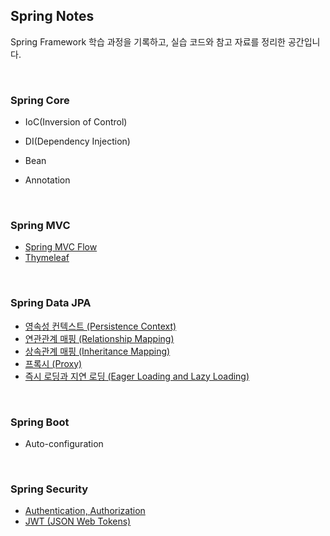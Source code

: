 ## Spring Notes
Spring Framework 학습 과정을 기록하고, 실습 코드와 참고 자료를 정리한 공간입니다.

<br>


### Spring Core

- IoC(Inversion of Control)

- DI(Dependency Injection)

- Bean

- Annotation
  
<br>

### Spring MVC

- [Spring MVC Flow](https://velog.io/@woomin-wang/Spring-Spring-MVC-Flow)
- [Thymeleaf](https://github.com/Woomin-Wang/spring/blob/main/spring-mvc/thymeleaf.md)

<br>


### Spring Data JPA

- [영속성 컨텍스트 (Persistence Context)](https://github.com/Woomin-Wang/spring/blob/main/spring-data-jpa/persistence-context.md)
- [연관관계 매핑 (Relationship Mapping)]()
- [상속관계 매핑 (Inheritance Mapping)]()
- [프록시 (Proxy)](https://github.com/Woomin-Wang/spring/blob/main/spring-data-jpa/proxy.md)
- [즉시 로딩과 지연 로딩 (Eager Loading and Lazy Loading)]()
  
<br>


### Spring Boot

- Auto-configuration
  
<br>


### Spring Security

- [Authentication, Authorization](https://github.com/Woomin-Wang/spring/blob/main/spring-security/authentication-authorization.md)
- [JWT (JSON Web Tokens)]()
  
<br>
